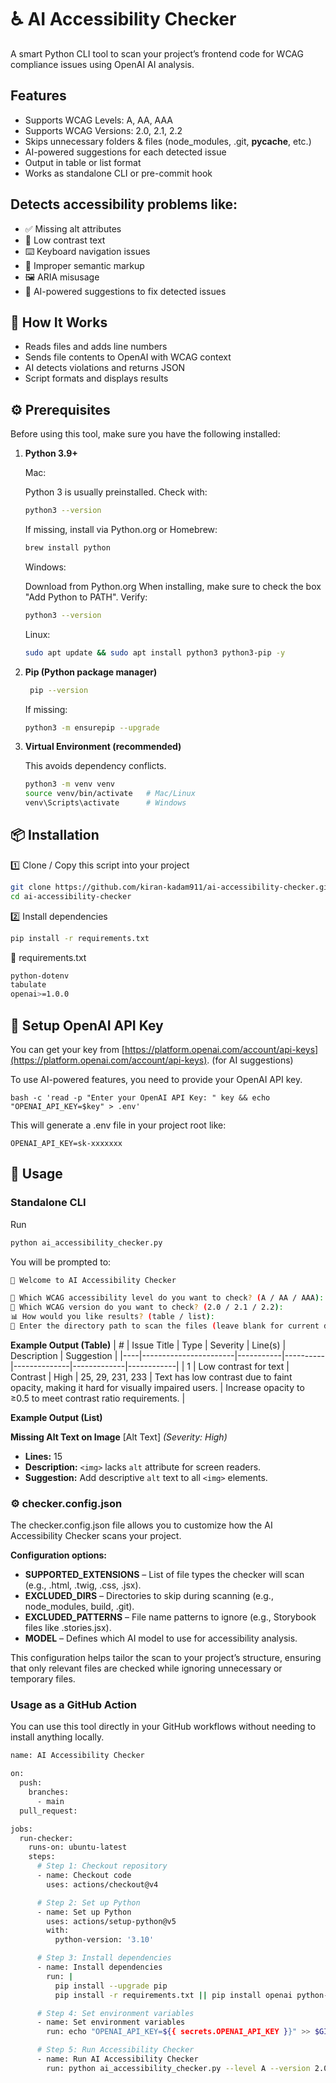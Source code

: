 # ♿ AI Accessibility Checker
A smart Python CLI tool to scan your project’s frontend code for WCAG compliance issues using OpenAI AI analysis.

## Features
- Supports WCAG Levels: A, AA, AAA
- Supports WCAG Versions: 2.0, 2.1, 2.2
- Skips unnecessary folders & files (node_modules, .git, __pycache__, etc.)
- AI-powered suggestions for each detected issue
- Output in table or list format
- Works as standalone CLI or pre-commit hook

## Detects accessibility problems like:
- ✅ Missing alt attributes
- 🎨 Low contrast text
- ⌨️ Keyboard navigation issues
- 📜 Improper semantic markup
- 🖼️ ARIA misusage
- 🧠 AI-powered suggestions to fix detected issues

## 🧠 How It Works

- Reads files and adds line numbers
- Sends file contents to OpenAI with WCAG context
- AI detects violations and returns JSON
- Script formats and displays results

## ⚙️ Prerequisites
Before using this tool, make sure you have the following installed:
1. **Python 3.9+**
    
    Mac: 

    Python 3 is usually preinstalled. Check with:

    ```bash
    python3 --version
    ```

    If missing, install via Python.org or Homebrew:

    ```bash
    brew install python
    ```

    Windows:

    Download from Python.org
    When installing, make sure to check the box "Add Python to PATH".
    Verify:

    ```bash
    python3 --version
    ```

    Linux:

    ```bash
    sudo apt update && sudo apt install python3 python3-pip -y
    ```

2. **Pip (Python package manager)**

   ```bash
    pip --version
    ```

    If missing:
    ```bash
    python3 -m ensurepip --upgrade
    ```

3. **Virtual Environment (recommended)**

    This avoids dependency conflicts.

    ```bash
    python3 -m venv venv
    source venv/bin/activate   # Mac/Linux
    venv\Scripts\activate      # Windows
    ```

## 📦 Installation

1️⃣ Clone / Copy this script into your project

```bash
git clone https://github.com/kiran-kadam911/ai-accessibility-checker.git
cd ai-accessibility-checker
```

2️⃣ Install dependencies

```bash
pip install -r requirements.txt
```

📄 requirements.txt

```bash
python-dotenv
tabulate
openai>=1.0.0
```

## 🔐 Setup OpenAI API Key
You can get your key from [https://platform.openai.com/account/api-keys](https://platform.openai.com/account/api-keys). (for AI suggestions)

To use AI-powered features, you need to provide your OpenAI API key.
    
    bash -c 'read -p "Enter your OpenAI API Key: " key && echo "OPENAI_API_KEY=$key" > .env'

This will generate a .env file in your project root like:

    OPENAI_API_KEY=sk-xxxxxxx

## 🚀 Usage

### Standalone CLI
Run

```bash
python ai_accessibility_checker.py
```

You will be prompted to:

```bash
👋 Welcome to AI Accessibility Checker

🧩 Which WCAG accessibility level do you want to check? (A / AA / AAA):
📘 Which WCAG version do you want to check? (2.0 / 2.1 / 2.2): 
📊 How would you like results? (table / list): 
📂 Enter the directory path to scan the files (leave blank for current directory): 
```

**Example Output (Table)**
| #  | Issue Title           | Type      | Severity | Line(s)      | Description | Suggestion |
|----|-----------------------|-----------|----------|--------------|-------------|------------|
| 1  | Low contrast for text | Contrast  | High     | 25, 29, 231, 233 | Text has low contrast due to faint opacity, making it hard for visually impaired users. | Increase opacity to ≥0.5 to meet contrast ratio requirements. |

**Example Output (List)**

**Missing Alt Text on Image** [Alt Text] _(Severity: High)_
   - **Lines:** 15  
   - **Description:** `<img>` lacks `alt` attribute for screen readers.  
   - **Suggestion:** Add descriptive `alt` text to all `<img>` elements.

### ⚙️ checker.config.json

The checker.config.json file allows you to customize how the AI Accessibility Checker scans your project.

**Configuration options:**
- **SUPPORTED_EXTENSIONS** – List of file types the checker will scan (e.g., .html, .twig, .css, .jsx).
- **EXCLUDED_DIRS** – Directories to skip during scanning (e.g., node_modules, build, .git).
- **EXCLUDED_PATTERNS** – File name patterns to ignore (e.g., Storybook files like .stories.jsx).
- **MODEL** – Defines which AI model to use for accessibility analysis.

This configuration helps tailor the scan to your project’s structure, ensuring that only relevant files are checked while ignoring unnecessary or temporary files.

### Usage as a GitHub Action
You can use this tool directly in your GitHub workflows without needing to install anything locally.

```bash
name: AI Accessibility Checker

on:
  push:
    branches:
      - main
  pull_request:

jobs:
  run-checker:
    runs-on: ubuntu-latest
    steps:
      # Step 1: Checkout repository
      - name: Checkout code
        uses: actions/checkout@v4

      # Step 2: Set up Python
      - name: Set up Python
        uses: actions/setup-python@v5
        with:
          python-version: '3.10'

      # Step 3: Install dependencies
      - name: Install dependencies
        run: |
          pip install --upgrade pip
          pip install -r requirements.txt || pip install openai python-dotenv tabulate

      # Step 4: Set environment variables
      - name: Set environment variables
        run: echo "OPENAI_API_KEY=${{ secrets.OPENAI_API_KEY }}" >> $GITHUB_ENV

      # Step 5: Run Accessibility Checker
      - name: Run AI Accessibility Checker
        run: python ai_accessibility_checker.py --level A --version 2.0 --format table --dir ./themes/custom/my_theme
```
